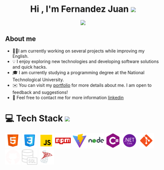 
<h1 align="center"><b>Hi , I'm Fernandez Juan </b><img src="https://media.giphy.com/media/ObNTw8Uzwy6KQ/giphy.gif" width="30px"></h1>


<p align="center">
  <a href="https://github.com/DenverCoder1/readme-typing-svg"><img src="https://readme-typing-svg.herokuapp.com?font=Time+New+Roman&color=%23C8BE25&size=25&center=true&vCenter=true&width=600&height=100&lines=Software+Developer;Student+of+The+UTN;Always+learning+new+things"></a>
</p>


	
##  About me


- 👨‍💻I am currently working on several projects while improving my English.
- 💡  I enjoy exploring new technologies and developing software solutions and quick hacks.
- 🎓 I am currently studying a programming degree at the National Technological University.
- ✉️ You can visit my [portfolio](https://fernandezjuan.vercel.app/) for more details about me. I am open to feedback and suggestions!
- 💬 Feel free to contact me for more information [linkedin](https://www.linkedin.com/in/juan-f-36ba26260/)


<div >

# 💻 Tech Stack <img src="https://media2.giphy.com/media/QssGEmpkyEOhBCb7e1/giphy.gif?cid=ecf05e47a0n3gi1bfqntqmob8g9aid1oyj2wr3ds3mg700bl&rid=giphy.gif" width="32px"> 

<a href="https://www.youtube.com/watch?v=dQw4w9WgXcQ">
</a>
<img src="icons/html.png" width="50"/>
<img src="icons/css.png" width="50"/>
<img src="icons/javascript.png" width="50"/>
<img src="icons/npm.png" width="50"/>
<img src="icons/vite.png" width="50"/>
<img src="icons/nodejs.png" width="50"/>
<img src="icons/c.png" width="50"/>
<img src="icons/Net.png" width="50"/>
<img src="icons/git.png" width="50"/>
<img src="icons/github.png" width="50"/>
<img src="icons/sql.png" width="50"/>
<img src="icons/sql-server.png" width="50"/>

</div>
